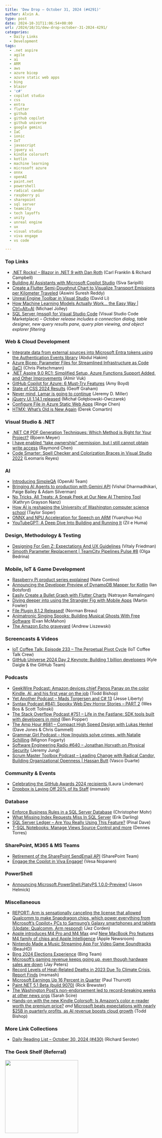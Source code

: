 ```yaml
---
title: 'Dew Drop – October 31, 2024 (#4291)'
author: Alvin A.
type: post
date: 2024-10-31T11:06:54+00:00
url: /2024/10/31/dew-drop-october-31-2024-4291/
categories:
  - Daily Links
  - Development
tags:
  - .net aspire
  - agile
  - ai
  - ARM
  - aws
  - azure bicep
  - azure static web apps
  - bing
  - blazor
  - 'c#'
  - copilot studio
  - css
  - entra
  - flutter
  - github
  - github copilot
  - github universe
  - google gemini
  - IaC
  - ionic
  - IoT
  - javascript
  - jquery ui
  - kindle colorsoft
  - kotlin
  - machine learning
  - microsoft azure
  - onnx
  - openAI
  - paint.net
  - powershell
  - radical candor
  - raspberry pi
  - sharepoint
  - sql server
  - teamcity
  - tech layoffs
  - unity
  - unreal engine
  - ux
  - visual studio
  - viva engage
  - vs code

---
```

### <a name="top"></a>Top Links

  * <a href="https://www.spreaker.com/episode/blazor-in-net-9-with-dan-roth--62564457" target="_blank" rel="noopener">.NET Rocks! &#8211; Blazor in .NET 9 with Dan Roth</a> (Carl Franklin & Richard Campbell)
  * <a href="https://arinco.com.au/blog/building-ai-assistants-with-microsoft-copilot-studio/" target="_blank" rel="noopener">Building AI Assistants with Microsoft Copilot Studio</a> (Siva Saripilli)
  * <a href="https://www.syncfusion.com/blogs/post/flutter-semi-doughnut-chart-emissions?utm_source=alvinashcraft&utm_medium=email&utm_campaign=alvinashcraft_blog_edmoct24" target="_blank" rel="noopener">Create a Flutter Semi-Doughnut Chart to Visualize Transport Emissions per Kilometer Traveled</a> (Aswini Suresh Reddy)
  * <a href="https://devblogs.microsoft.com/visualstudio/unreal-engine-toolbar-in-visual-studio/" target="_blank" rel="noopener">Unreal Engine Toolbar in Visual Studio</a> (David Li)
  * <a href="http://www.youtube.com/watch?v=vjGdlcWY1Tg" target="_blank" rel="noopener">How Machine Learning Models Actually Work&#8230; the Easy Way | Ctrl+Alt+AI</a> (Michael Jolley)
  * <a href="https://marketplace.visualstudio.com/items?itemName=ms-mssql.mssql" target="_blank" rel="noopener">SQL Server (mssql) for Visual Studio Code</a> (Visual Studio Code Marketplace) _&#8211; October release includes a connection dialog, table designer, new query results pane, query plan viewing, and object explorer filtering_



### <a name="web"></a>Web & Cloud Development

  * <a href="https://devblogs.microsoft.com/identity/introducing-the-authentication-events-nuget-library/" target="_blank" rel="noopener">Integrate data from external sources into Microsoft Entra tokens using the Authentication Events library</a> (Abdul Hakim)
  * <a href="https://www.pietschsoft.com/post/2024/10/30/azure-bicep-parameters-files-for-streamlined-infrastructure-as-code-iac" target="_blank" rel="noopener">Azure Bicep: Parameter Files for Streamlined Infrastructure as Code (IaC)</a> (Chris Pietschmann)
  * <a href="https://www.infoq.com/news/2024/10/dotnet-aspire-rc-1/?utm_campaign=infoq_content&utm_source=infoq&utm_medium=feed&utm_term=global" target="_blank" rel="noopener">.NET Aspire 9.0 RC1: Simplified Setup, Azure Functions Support Added, and Other Improvements</a> (Almir Vuk)
  * <a href="https://techcommunity.microsoft.com/t5/microsoft-developer-community/github-copilot-for-azure-6-must-try-features/ba-p/4283126" target="_blank" rel="noopener">GitHub Copilot for Azure: 6 Must-Try Features</a> (Amy Boyd)
  * <a href="https://css-tricks.com/state-of-css-2024-results/" target="_blank" rel="noopener">State of CSS 2024 Results</a> (Geoff Graham)
  * <a href="https://jeremydmiller.com/2024/10/30/never-mind-lamar-is-going-to-continue/" target="_blank" rel="noopener">Never mind, Lamar is going to continue</a> (Jeremy D. Miller)
  * <a href="https://blog.jqueryui.com/2024/10/jquery-ui-1-14-1-released/" target="_blank" rel="noopener">jQuery UI 1.14.1 released</a> (Michał Gołębiowski-Owczarek)
  * <a href="https://techcommunity.microsoft.com/t5/apps-on-azure-blog/configure-file-in-azure-static-web-apps/ba-p/4283470" target="_blank" rel="noopener">Configure File in Azure Static Web Apps</a> (Ringe Chen)
  * <a href="https://codeopinion.com/htmx-whats-old-is-new-again/" target="_blank" rel="noopener">HTMX: What’s Old is New Again</a> (Derek Comartin)



### <a name="dotnet"></a>Visual Studio & .NET

  * <a href="https://www.textcontrol.com/blog/2024/10/30/net-csharp-pdf-generation-techniques-which-method-is-right-for-your-project/" target="_blank" rel="noopener">.NET C# PDF Generation Techniques: Which Method is Right for Your Project?</a> (Bjoern Meyer)
  * <a href="https://devblogs.microsoft.com/oldnewthing/20241030-00/?p=110440" target="_blank" rel="noopener">I have enabled “take ownership” permission, but I still cannot obtain write access</a> (Raymond Chen)
  * <a href="https://www.telerik.com/blogs/code-smarter-spell-checker-colorization-braces-visual-studio-2022" target="_blank" rel="noopener">Code Smarter: Spell Checker and Colorization Braces in Visual Studio 2022</a> (Leomaris Reyes)



### AI

  * <a href="https://openai.com/index/introducing-simpleqa" target="_blank" rel="noopener">Introducing SimpleQA</a> (OpenAI Team)
  * <a href="https://developers.googleblog.com/en/bringing-ai-agents-to-production-with-gemini-api/" target="_blank" rel="noopener">Bringing AI Agents to production with Gemini API</a> (Vishal Dharmadhikari, Paige Bailey & Adam Silverman)
  * <a href="https://www.telerik.com/blogs/no-tricks-all-treats-sneak-peek-new-ai-theming-tool" target="_blank" rel="noopener">No Tricks, All Treats: A Sneak Peek at Our New AI Theming Tool</a> (Kathryn Grayson Nanz)
  * <a href="https://www.geekwire.com/2024/how-ai-is-reshaping-the-university-of-washingtons-computer-science-school/" target="_blank" rel="noopener">How AI is reshaping the University of Washington computer science school</a> (Taylor Soper)
  * <a href="https://techcommunity.microsoft.com/t5/educator-developer-blog/onnx-and-npu-acceleration-for-speech-on-arm/ba-p/4278969" target="_blank" rel="noopener">ONNX and NPU Acceleration for Speech on ARM</a> (Yuanzhuo Hu)
  * <a href="https://techcommunity.microsoft.com/t5/educator-developer-blog/youtubegpt-a-deep-dive-into-building-and-running-it/ba-p/4270867" target="_blank" rel="noopener">YouTubeGPT: A Deep Dive Into Building and Running It</a> (Zil e Huma)



### <a name="design"></a>Design, Methodology & Testing

  * <a href="https://smashingmagazine.com/2024/10/designing-for-gen-z/" target="_blank" rel="noopener">Designing For Gen Z: Expectations And UX Guidelines</a> (Vitaly Friedman)
  * <a href="https://blog.jetbrains.com/teamcity/2024/10/smooth-parameter-replacement-feature-teamcity-pipelines-pulse-8/" target="_blank" rel="noopener">Smooth Parameter Replacement | TeamCity Pipelines Pulse #8</a> (Olga Bedrina)



### <a name="mobile"></a>Mobile, IoT & Game Development

  * <a href="https://www.raspberrypi.com/news/raspberry-pi-product-series-explained/" target="_blank" rel="noopener">Raspberry Pi product series explained</a> (Nate Contino)
  * <a href="https://aws.amazon.com/blogs/developer/announcing-dev-preview-of-dynamodb-mapper-for-kotlin/" target="_blank" rel="noopener">Announcing the Developer Preview of DynamoDB Mapper for Kotlin</a> (Ian Botsford)
  * <a href="https://www.syncfusion.com/blogs/post/create-bullet-graph-flutter-charts?utm_source=alvinashcraft&utm_medium=email&utm_campaign=alvinashcraft_blog_edmoct24" target="_blank" rel="noopener">Easily Create a Bullet Graph with Flutter Charts</a> (Natrayan Ramalingam)
  * <a href="https://martinfowler.com/articles/strangler-fig-mobile-apps.html#DivingDeeperx2026" target="_blank" rel="noopener">Diving deeper into using the Strangler Fig with Mobile Apps</a> (Martin Fowler)
  * <a href="https://cordova.apache.org/announcements/2024/10/28/cordova-plugin-file-8.1.2.html" target="_blank" rel="noopener">File Plugin 8.1.2 Released!</a> (Norman Breau)
  * <a href="https://makezine.com/projects/animatronic-singing-spooks-building-musical-ghosts-with-free-software/" target="_blank" rel="noopener">Animatronic Singing Spooks: Building Musical Ghosts With Free Software</a> (Evan McMahon)
  * <a href="https://www.theverge.com/24271840/amazon-alexa-echo-discontinued-smart-home-assistant" target="_blank" rel="noopener">The Amazon Echo graveyard</a> (Andrew Liszewski)



### <a name="videos"></a>Screencasts & Videos

  * <a href="http://www.youtube.com/watch?v=hAJKP7B69t0" target="_blank" rel="noopener">IoT Coffee Talk: Episode 233 &#8211; The Perpetual Pivot Cycle</a> (IoT Coffee Talk Crew)
  * <a href="http://www.youtube.com/watch?v=Jx1aUuPafZM" target="_blank" rel="noopener">GitHub Universe 2024 Day 2 Keynote: Building 1 billion developers</a> (Kyle Daigle & the GitHub Team)



### <a name="podcasts"></a>Podcasts

  * <a href="https://www.geekwire.com/2024/podcast-amazon-devices-chief-panos-panay-on-the-new-color-kindle-ai-and-his-first-year-on-the-job/" target="_blank" rel="noopener">GeekWire Podcast: Amazon devices chief Panos Panay on the color Kindle, AI, and his first year on the job</a> (Todd Bishop)
  * <a href="https://jesseliberty.com/2024/10/30/mads-torgersen-and-c-13/" target="_blank" rel="noopener">Yet Another Podcast &#8211; Mads Torgersen and C# 13</a> (Jesse Liberty)
  * <a href="https://syntax.fm/841" target="_blank" rel="noopener">Syntax Podcast #841: Spooky Web Dev Horror Stories &#8211; PART 2</a> (Wes Bos & Scott Tolinski)
  * <a href="https://stackoverflow.blog/2024/10/30/paypal-fastlane-sdk-developer-integration-components-ecommerce/" target="_blank" rel="noopener">The Stack Overflow Podcast #751 &#8211; Life in the Fastlane: SDK tools built with developers in mind</a> (Ben Popper)
  * <a href="https://theamphour.com/681-compact-high-speed-design-with-lukas-henkel/" target="_blank" rel="noopener">The Amp Hour #681 – Compact High Speed Design with Lukas Henkel</a> (Dave Jones & Chris Gammell)
  * <a href="https://grammar-girl.simplecast.com/episodes/forensic-linguistics-kbuWkxcc" target="_blank" rel="noopener">Grammar Girl Podcast &#8211; How linguists solve crimes, with Natalie Schilling</a> (Mignon Fogarty)
  * <a href="https://se-radio.net/2024/10/se-radio-640-jonathan-horvath-on-physical-security/" target="_blank" rel="noopener">Software Engineering Radio #640 &#8211; Jonathan Horvath on Physical Security</a> (Jeremy Jung)
  * <a href="https://scrummastertoolbox.libsyn.com/leading-change-with-radical-candor-building-organizational-openness-hassan-butt" target="_blank" rel="noopener">Scrum Master Toolbox Podcast &#8211; Leading Change with Radical Candor, Building Organizational Openness | Hassan Butt</a> (Vasco Duarte)



### <a name="events"></a>Community & Events

  * <a href="https://github.blog/news-insights/company-news/celebrating-the-github-awards-2024-recipients/" target="_blank" rel="noopener">Celebrating the GitHub Awards 2024 recipients </a> (Laura Lindeman)
  * <a href="https://slashdot.org/story/24/10/30/1416240/dropbox-is-laying-off-20-of-its-staff?utm_source=rss1.0mainlinkanon&utm_medium=feed" target="_blank" rel="noopener">Dropbox is Laying Off 20% of Its Staff</a> (msmash)



### <a name="sql"></a>Database

  * <a href="https://www.mssqltips.com/sqlservertip/8106/enforce-business-rules-in-a-sql-server-database/" target="_blank" rel="noopener">Enforce Business Rules in a SQL Server Database</a> (Christopher Mohr)
  * <a href="https://erikdarling.com/what-missing-index-requests-miss-in-sql-server/" target="_blank" rel="noopener">What Missing Index Requests Miss In SQL Server</a> (Erik Darling)
  * <a href="https://blog.sqlauthority.com/2024/10/31/sql-server-ledger-are-you-really-using-this-feature/" target="_blank" rel="noopener">SQL Server Ledger – Are You Really Using This Feature?</a> (Pinal Dave)
  * <a href="https://www.red-gate.com/simple-talk/blogs/t-sql-notebooks-manage-views-source-control-and-more/" target="_blank" rel="noopener">T-SQL Notebooks: Manage Views Source Control and more</a> (Dennes Torres)



### <a name="sp"></a>SharePoint, M365 & MS Teams

  * <a href="https://devblogs.microsoft.com/microsoft365dev/retirement-of-the-sharepoint-sendemail-api/" target="_blank" rel="noopener">Retirement of the SharePoint SendEmail API</a> (SharePoint Team)
  * <a href="https://futurework.blog/2024/10/30/copilot-in-viva-engage/" target="_blank" rel="noopener">Engage the Copilot in Viva Engage!</a> (Vesa Nopanen)



### <a name="ps"></a>PowerShell

  * <a href="https://devblogs.microsoft.com/powershell/announcing-microsoft-powershell-platyps-1-0-0-preview1/" target="_blank" rel="noopener">Announcing Microsoft.PowerShell.PlatyPS 1.0.0-Preview1</a> (Jason Helmick)



### <a name="misc"></a>Miscellaneous

  * <a href="https://www.windowscentral.com/microsoft/report-arm-is-sensationally-canceling-qualcomms-chip-license-oct-2024" target="_blank" rel="noopener">REPORT: Arm is sensationally canceling the license that allowed Qualcomm to make Snapdragon chips, which power everything from Microsoft&#8217;s Copilot+ PCs to Samsung&#8217;s Galaxy smartphones and tablets (Update: Qualcomm, Arm respond)</a> (Jez Corden)
  * <a href="https://www.apple.com/newsroom/2024/10/apple-introduces-m4-pro-and-m4-max/" target="_blank" rel="noopener">Apple introduces M4 Pro and M4 Max</a> _and_ <a href="https://www.apple.com/newsroom/2024/10/new-macbook-pro-features-m4-family-of-chips-and-apple-intelligence/" target="_blank" rel="noopener">New MacBook Pro features M4 family of chips and Apple Intelligence</a> (Apple Newsroom)
  * <a href="https://games.slashdot.org/story/24/10/31/0031207/nintendo-made-a-music-streaming-app-for-video-game-soundtracks?utm_source=rss1.0mainlinkanon&utm_medium=feed" target="_blank" rel="noopener">Nintendo Made a Music Streaming App For Video Game Soundtracks</a> (BeauHD)
  * <a href="https://blogs.bing.com/search/October-2024/Bing-2024-Elections-Experience" target="_blank" rel="noopener">Bing 2024 Elections Experience</a> (Bing Team)
  * <a href="https://www.theverge.com/2024/10/30/24283812/microsoft-q1-2025-earnings-revenue-profits-windows-xbox-gaming-surface" target="_blank" rel="noopener">Microsoft’s gaming revenue keeps going up, even though hardware sales are down</a> (Jay Peters)
  * <a href="https://news.slashdot.org/story/24/10/31/0114217/record-levels-of-heat-related-deaths-in-2023-due-to-climate-crisis-report-finds?utm_source=rss1.0mainlinkanon&utm_medium=feed" target="_blank" rel="noopener">Record Levels of Heat-Related Deaths in 2023 Due To Climate Crisis, Report Finds</a> (msmash)
  * <a href="https://www.thurrott.com/microsoft/312326/microsoft-earnings-up-16-percent-in-quarter" target="_blank" rel="noopener">Microsoft Earnings Up 16 Percent in Quarter</a> (Paul Thurrott)
  * <a href="https://blog.getpaint.net/2024/10/30/paint-net-5-1-beta-build-9070/" target="_blank" rel="noopener">Paint.NET 5.1 Beta (build 9070)</a> (Rick Brewster)
  * <a href="https://www.niemanlab.org/2024/10/the-washington-posts-non-endorsement-led-to-record-breaking-weeks-at-other-news-orgs/" target="_blank" rel="noopener">The Washington Post’s non-endorsement led to record-breaking weeks at other news orgs</a> (Sarah Scire)
  * <a href="https://www.geekwire.com/2024/hands-on-with-the-new-kindle-colorsoft-is-amazons-color-e-reader-worth-the-premium-price/" target="_blank" rel="noopener">Hands-on with the new Kindle Colorsoft: Is Amazon’s color e-reader worth the premium price?</a> _and_ <a href="https://www.geekwire.com/2024/microsoft-beats-expectations-with-nearly-25b-in-quarterly-profits-as-ai-revenue-boosts-cloud-growth/" target="_blank" rel="noopener">Microsoft beats expectations with nearly $25B in quarterly profits, as AI revenue boosts cloud growth</a> (Todd Bishop)



### <a name="links"></a>More Link Collections

  * <a href="https://seroter.com/2024/10/30/daily-reading-list-october-30-2024-430/" target="_blank" rel="noopener">Daily Reading List – October 30, 2024 (#430)</a> (Richard Seroter)



### <a name="shelf"></a>The Geek Shelf (Referral)

<a href="https://www.amazon.com/dp/B0CN3XR57P/?tag=amavin-20" target="_blank" rel="noopener"><img loading="lazy" decoding="async" width="240" height="240" style="border: 0px currentcolor; border-image: none; background-image: none;" src="https://m.media-amazon.com/images/I/41qbaqRMIvL._SS135_.jpg" border="0" /></a>